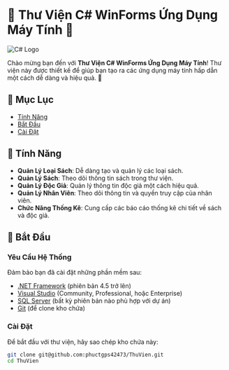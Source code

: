 # 🌈 Thư Viện C# WinForms Ứng Dụng Máy Tính 🎨

![C# Logo](https://upload.wikimedia.org/wikipedia/commons/4/4e/Csharp_Logo.png)

Chào mừng bạn đến với **Thư Viện C# WinForms Ứng Dụng Máy Tính**! Thư viện này được thiết kế để giúp bạn tạo ra các ứng dụng máy tính hấp dẫn một cách dễ dàng và hiệu quả. 🚀

## 📖 Mục Lục
- [Tính Năng](#tính-năng)
- [Bắt Đầu](#bắt-đầu)
- [Cài Đặt](#cài-đặt)
  
## 🌟 Tính Năng
- **Quản Lý Loại Sách**: Dễ dàng tạo và quản lý các loại sách.
- **Quản Lý Sách**: Theo dõi thông tin sách trong thư viện.
- **Quản Lý Độc Giả**: Quản lý thông tin độc giả một cách hiệu quả.
- **Quản Lý Nhân Viên**: Theo dõi thông tin và quyền truy cập của nhân viên.
- **Chức Năng Thống Kê**: Cung cấp các báo cáo thống kê chi tiết về sách và độc giả.

## 🚀 Bắt Đầu

### Yêu Cầu Hệ Thống
Đảm bảo bạn đã cài đặt những phần mềm sau:
- [.NET Framework](https://dotnet.microsoft.com/download/dotnet-framework) (phiên bản 4.5 trở lên)
- [Visual Studio](https://visualstudio.microsoft.com/) (Community, Professional, hoặc Enterprise)
- [SQL Server](https://www.microsoft.com/en-us/sql-server/sql-server-downloads) (bất kỳ phiên bản nào phù hợp với dự án)
- [Git](https://git-scm.com/downloads) (để clone kho chứa)

### Cài Đặt
Để bắt đầu với thư viện, hãy sao chép kho chứa này:

```bash
git clone git@github.com:phuctgps42473/ThuVien.git
cd ThuVien

